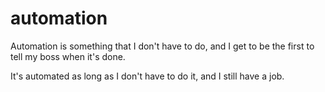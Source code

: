 # automation
Automation is something that I don't have to do, and I get to be the first to tell my boss when it's done.

It's automated as long as I don't have to do it, and I still have a job.
